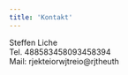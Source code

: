 ```yaml
---
title: 'Kontakt'
---
```


Steffen Liche  
Tel. 488583458093458394  
Mail: rjekteiorwjtreio@rjtheuth
